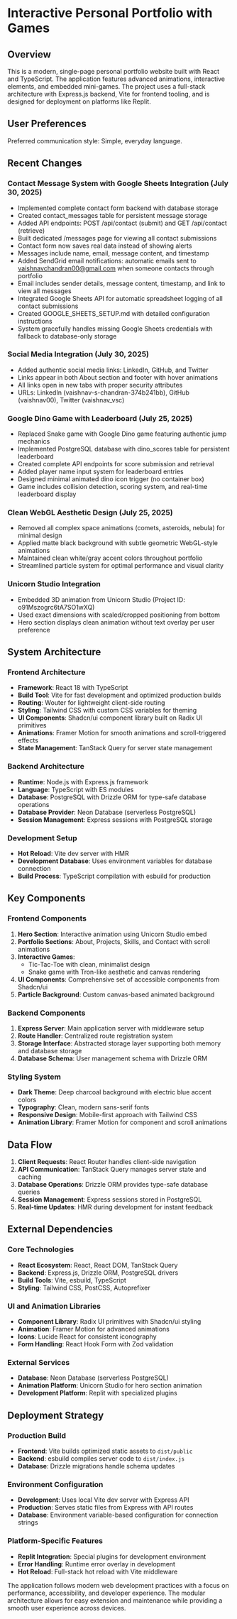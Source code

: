 # Interactive Personal Portfolio with Games

## Overview

This is a modern, single-page personal portfolio website built with React and TypeScript. The application features advanced animations, interactive elements, and embedded mini-games. The project uses a full-stack architecture with Express.js backend, Vite for frontend tooling, and is designed for deployment on platforms like Replit.

## User Preferences

Preferred communication style: Simple, everyday language.

## Recent Changes

### Contact Message System with Google Sheets Integration (July 30, 2025)
- Implemented complete contact form backend with database storage
- Created contact_messages table for persistent message storage
- Added API endpoints: POST /api/contact (submit) and GET /api/contact (retrieve)
- Built dedicated /messages page for viewing all contact submissions
- Contact form now saves real data instead of showing alerts
- Messages include name, email, message content, and timestamp
- Added SendGrid email notifications: automatic emails sent to vaishnavchandran00@gmail.com when someone contacts through portfolio
- Email includes sender details, message content, timestamp, and link to view all messages
- Integrated Google Sheets API for automatic spreadsheet logging of all contact submissions
- Created GOOGLE_SHEETS_SETUP.md with detailed configuration instructions
- System gracefully handles missing Google Sheets credentials with fallback to database-only storage

### Social Media Integration (July 30, 2025)
- Added authentic social media links: LinkedIn, GitHub, and Twitter
- Links appear in both About section and footer with hover animations
- All links open in new tabs with proper security attributes
- URLs: LinkedIn (vaishnav-s-chandran-374b241bb), GitHub (vaishnav00), Twitter (vaishnav_vsc)

### Google Dino Game with Leaderboard (July 25, 2025)
- Replaced Snake game with Google Dino game featuring authentic jump mechanics
- Implemented PostgreSQL database with dino_scores table for persistent leaderboard
- Created complete API endpoints for score submission and retrieval
- Added player name input system for leaderboard entries
- Designed minimal animated dino icon trigger (no container box)
- Game includes collision detection, scoring system, and real-time leaderboard display

### Clean WebGL Aesthetic Design (July 25, 2025)
- Removed all complex space animations (comets, asteroids, nebula) for minimal design
- Applied matte black background with subtle geometric WebGL-style animations
- Maintained clean white/gray accent colors throughout portfolio
- Streamlined particle system for optimal performance and visual clarity

### Unicorn Studio Integration
- Embedded 3D animation from Unicorn Studio (Project ID: o91Mszogrc6tA7SO1wXQ)
- Used exact dimensions with scaled/cropped positioning from bottom
- Hero section displays clean animation without text overlay per user preference

## System Architecture

### Frontend Architecture
- **Framework**: React 18 with TypeScript
- **Build Tool**: Vite for fast development and optimized production builds
- **Routing**: Wouter for lightweight client-side routing
- **Styling**: Tailwind CSS with custom CSS variables for theming
- **UI Components**: Shadcn/ui component library built on Radix UI primitives
- **Animations**: Framer Motion for smooth animations and scroll-triggered effects
- **State Management**: TanStack Query for server state management

### Backend Architecture
- **Runtime**: Node.js with Express.js framework
- **Language**: TypeScript with ES modules
- **Database**: PostgreSQL with Drizzle ORM for type-safe database operations
- **Database Provider**: Neon Database (serverless PostgreSQL)
- **Session Management**: Express sessions with PostgreSQL storage

### Development Setup
- **Hot Reload**: Vite dev server with HMR
- **Development Database**: Uses environment variables for database connection
- **Build Process**: TypeScript compilation with esbuild for production

## Key Components

### Frontend Components
1. **Hero Section**: Interactive animation using Unicorn Studio embed
2. **Portfolio Sections**: About, Projects, Skills, and Contact with scroll animations
3. **Interactive Games**: 
   - Tic-Tac-Toe with clean, minimalist design
   - Snake game with Tron-like aesthetic and canvas rendering
4. **UI Components**: Comprehensive set of accessible components from Shadcn/ui
5. **Particle Background**: Custom canvas-based animated background

### Backend Components
1. **Express Server**: Main application server with middleware setup
2. **Route Handler**: Centralized route registration system
3. **Storage Interface**: Abstracted storage layer supporting both memory and database storage
4. **Database Schema**: User management schema with Drizzle ORM

### Styling System
- **Dark Theme**: Deep charcoal background with electric blue accent colors
- **Typography**: Clean, modern sans-serif fonts
- **Responsive Design**: Mobile-first approach with Tailwind CSS
- **Animation Library**: Framer Motion for component and scroll animations

## Data Flow

1. **Client Requests**: React Router handles client-side navigation
2. **API Communication**: TanStack Query manages server state and caching
3. **Database Operations**: Drizzle ORM provides type-safe database queries
4. **Session Management**: Express sessions stored in PostgreSQL
5. **Real-time Updates**: HMR during development for instant feedback

## External Dependencies

### Core Technologies
- **React Ecosystem**: React, React DOM, TanStack Query
- **Backend**: Express.js, Drizzle ORM, PostgreSQL drivers
- **Build Tools**: Vite, esbuild, TypeScript
- **Styling**: Tailwind CSS, PostCSS, Autoprefixer

### UI and Animation Libraries
- **Component Library**: Radix UI primitives with Shadcn/ui styling
- **Animation**: Framer Motion for advanced animations
- **Icons**: Lucide React for consistent iconography
- **Form Handling**: React Hook Form with Zod validation

### External Services
- **Database**: Neon Database (serverless PostgreSQL)
- **Animation Platform**: Unicorn Studio for hero section animation
- **Development Platform**: Replit with specialized plugins

## Deployment Strategy

### Production Build
- **Frontend**: Vite builds optimized static assets to `dist/public`
- **Backend**: esbuild compiles server code to `dist/index.js`
- **Database**: Drizzle migrations handle schema updates

### Environment Configuration
- **Development**: Uses local Vite dev server with Express API
- **Production**: Serves static files from Express with API routes
- **Database**: Environment variable-based configuration for connection strings

### Platform-Specific Features
- **Replit Integration**: Special plugins for development environment
- **Error Handling**: Runtime error overlay in development
- **Hot Reload**: Full-stack hot reload with Vite middleware

The application follows modern web development practices with a focus on performance, accessibility, and developer experience. The modular architecture allows for easy extension and maintenance while providing a smooth user experience across devices.